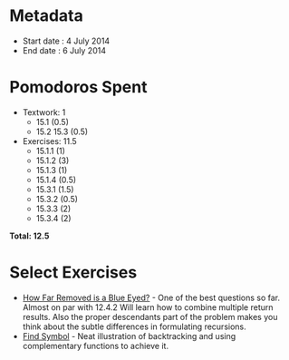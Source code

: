Metadata
========

- Start date : 4 July 2014
- End date : 6 July 2014

Pomodoros Spent
==============

- Textwork: 1
  - 15.1 (0.5)
  - 15.2 15.3 (0.5)
- Exercises: 11.5
  - 15.1.1 (1)
  - 15.1.2 (3)
  - 15.1.3 (1)
  - 15.1.4 (0.5)
  - 15.3.1 (1.5)
  - 15.3.2 (0.5)
  - 15.3.3 (2)
  - 15.3.4 (2)

**Total: 12.5**

Select Exercises
================
- [How Far Removed is a Blue Eyed?](http://htdp.org/2003-09-26/Book/curriculum-Z-H-20.html#node_thm_15.1.2) - One of the best questions so
  far. Almost on par with 12.4.2 Will learn how to combine multiple
return results. Also the proper descendants part of the problem
makes you think about the subtle differences in formulating
recursions.
- [Find Symbol](http://htdp.org/2003-09-26/Book/curriculum-Z-H-20.html#node_thm_15.3.4) - Neat illustration of backtracking and using
  complementary functions to achieve it.

